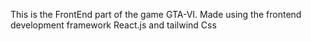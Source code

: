 This is the FrontEnd part of the game GTA-VI.
Made using the frontend development framework React.js and tailwind Css
